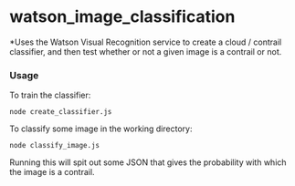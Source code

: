 watson_image_classification
==========================
*Uses the Watson Visual Recognition service to create a cloud / contrail
classifier, and then test whether or not a given image is a contrail or not.

### Usage
To train the classifier:
```
node create_classifier.js
```

To classify some image in the working directory:
```
node classify_image.js
```
Running this will spit out some JSON that gives the probability
with which the image is a contrail. 